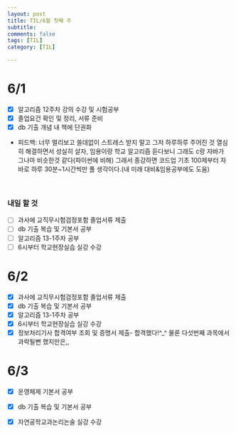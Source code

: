 ```yaml
---
layout: post
title: TIL/6월 첫째 주 
subtitle: 
comments: false
tags: [TIL]
category: [TIL]

---
```


# 6/1

- [x] 알고리즘 12주차 강의 수강 및 시험공부
- [x] 졸업요건 확인 및 정리, 서류 준비
- [x] db 기출 개념 내 책에 단권화
- 피드백: 너무 멀리보고 쓸데없이 스트레스 받지 말고 그저 하루하루 주어진 것 열심히 해결하면서 성실히 살자, 임용이랑 학교 알고리즘 듣다보니 그래도 c랑 자바가 그나마 비슷한것 같다(파이썬에 비해) 그래서 종강하면 코드업 기초 100제부터 자바로 하루 30분~1시간씩만 풀 생각이다.(내 미래 대비&임용공부에도 도움)
<br>

### 내일 할 것

- [ ] 과사에 교직무시험검정포함 졸업서류 제출
- [ ] db 기출 복습 및 기본서 공부
- [ ] 알고리즘 13-1주차 공부
- [ ] 6시부터 학교현장실습 실강 수강

# 6/2

- [x] 과사에 교직무시험검정포함 졸업서류 제출
- [x] db 기출 복습 및 기본서 공부
- [x] 알고리즘 13-1주차 공부
- [x] 6시부터 학교현장실습 실강 수강
- [x] 정보처리기사 합격여부 조회 및 증명서 제출- 합격했다!^_^ 물론 다섯번째 과목에서 과락될뻔 했지만은,,  

# 6/3

- [x] 운영체제 기본서 공부
- [x] db 기출 복습 및 기본서 공부
- [x] 자연공학교과논리논술 실강 수강 

